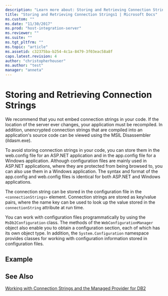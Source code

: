 ```yaml
---
description: "Learn more about: Storing and Retrieving Connection Strings"
title: "Storing and Retrieving Connection Strings1 | Microsoft Docs"
ms.custom: ""
ms.date: "11/30/2017"
ms.prod: "host-integration-server"
ms.reviewer: ""
ms.suite: ""
ms.tgt_pltfrm: ""
ms.topic: "article"
ms.assetid: c32375ba-b254-4c1a-8479-3f03eac58a8f
caps.latest.revision: 4
author: "christopherhouser"
ms.author: "test"
manager: "anneta"
---
```

# Storing and Retrieving Connection Strings
We recommend that you not embed connection strings in your code. If the location of the server ever changes, your application must be recompiled. In addition, unencrypted connection strings that are compiled into an application's source code can be viewed using the MSIL Disassembler (ildasm.exe).  
  
 To avoid storing connection strings in your code, you can store them in the web.config file for an ASP.NET application and in the app.config file for a Windows application. Although configuration files are mainly used in ASP.NET applications, where they are protected from being browsed to, you can also use them in a Windows application. The syntax and format of the app.config and web.config files is identical for both ASP.NET and Windows applications.  
  
 The connection string can be stored in the configuration file in the `<connectionStrings>` element. Connection strings are stored as key/value pairs, where the name key can be used to look up the value stored in the `connectionString` attribute at run time.  
  
 You can work with configuration files programmatically by using the `MsDb2Configuration` class. The methods of the `WebConfigurationManager` object also enable you to obtain a configuration section, each of which has its own object type. In addition, the `System.Configuration` namespace provides classes for working with configuration information stored in configuration files.  
  
## Example  
  
## See Also  
 [Working with Connection Strings and the Managed Provider for DB2](../core/working-with-connection-strings-and-the-managed-provider-for-db22.md)

